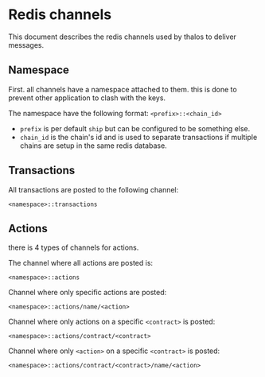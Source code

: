 
# Redis channels

This document describes the redis channels used by thalos to deliver messages.

## Namespace

First. all channels have a namespace attached to them. this is done to prevent other application to clash with the keys.

The namespace have the following format: `<prefix>::<chain_id>`

* `prefix` is per default `ship` but can be configured to be something else.
* `chain_id` is the chain's id and is used to separate transactions if multiple chains are setup in the same redis database.

## Transactions

All transactions are posted to the following channel:

`<namespace>::transactions`

## Actions

there is 4 types of channels for actions.

The channel where all actions are posted is:

`<namespace>::actions`

Channel where only specific actions are posted:

`<namespace>::actions/name/<action>`

Channel where only actions on a specific `<contract>` is posted:

`<namespace>::actions/contract/<contract>`

Channel where only `<action>` on a specific `<contract>` is posted:

`<namespace>::actions/contract/<contract>/name/<action>`
